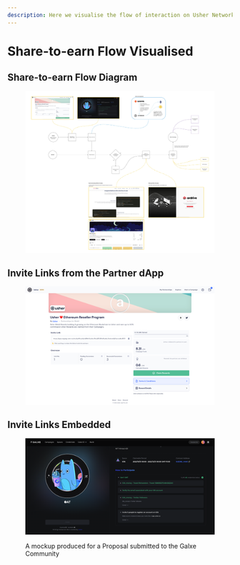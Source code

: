 ```yaml
---
description: Here we visualise the flow of interaction on Usher Network
---
```


# Share-to-earn Flow Visualised

## Share-to-earn Flow Diagram

<figure><img src="../.gitbook/assets/Share-to-earn Explained.jpeg" alt=""><figcaption></figcaption></figure>



## Invite Links from the Partner dApp

<figure><img src="../.gitbook/assets/screencapture-app-staging-usher-so-campaign-ethereum-0x7982bEDc1D35CDc08Dd3572c0a4cc225D55a4447-2022-11-28-23_54_34.png" alt=""><figcaption></figcaption></figure>

## Invite Links Embedded

<figure><img src="../.gitbook/assets/Screen Shot 2022-11-15 at 7.21.42 pm.png" alt=""><figcaption><p>A mockup produced for a Proposal submitted to the Galxe Community</p></figcaption></figure>
